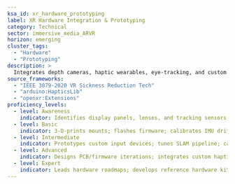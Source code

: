 ```yaml
---
ksa_id: xr_hardware_prototyping
label: XR Hardware Integration & Prototyping
category: Technical
sector: immersive_media_ARVR
horizon: emerging
cluster_tags:
  - "Hardware"
  - "Prototyping"
description: >
  Integrates depth cameras, haptic wearables, eye-tracking, and custom controllers via firmware, SDKs, and rapid-prototyping toolchains.
source_frameworks:
  - "IEEE 3079-2020 VR Sickness Reduction Tech"
  - "arduino:HapticsLib"
  - "openxr:Extensions"
proficiency_levels:
  - level: Awareness
    indicator: Identifies display panels, lenses, and tracking sensors; connects off-the-shelf peripherals; verifies driver installation.
  - level: Basic
    indicator: 3-D-prints mounts; flashes firmware; calibrates IMU drift; reads sensor data streams (IMU, depth) into engine events.
  - level: Intermediate
    indicator: Prototypes custom input devices; tunes SLAM pipeline; calibrates latency and drift.
  - level: Advanced
    indicator: Designs PCB/firmware iterations; integrates custom haptics and eye tracking; prototypes passthrough; validates ergonomics and thermal performance.
  - level: Expert
    indicator: Leads hardware roadmaps; develops reference hardware kits; contributes to OpenXR hardware extensions; collaborates with silicon vendors on reference designs.
---
```

